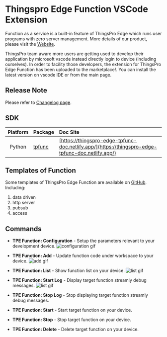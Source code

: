 # Thingspro Edge Function VSCode Extension

Function as a service is a built-in feature of ThingsPro Edge which runs user programs with zero server management. More details of our product, please visit the [Website](https://www.moxa.com/en/products/industrial-computing/system-software/thingspro-edge-series).

ThingsPro team aware more users are getting used to develop their application by microsoft vscode instead directly login to device (including ourselves). In order to facility those developers, the extension for ThingsPro Edge Function has been uploaded to the marketplace!. You can install the latest version on vscode IDE or from the main page.

## Release Note

Please refer to [Changelog page](https://github.com/MOXA-ISD/tpe-function-extension/blob/main/CHANGELOG.md).

## SDK

| Platform | Package | Doc Site |
| :-------:| :------ | :------- |
| Python | [tpfunc](https://pypi.org/project/tpfunc/) | [https://thingspro-edge-tpfunc-doc.netlify.app/](https://thingspro-edge-tpfunc-doc.netlify.app/) |

## Templates of Function

Some templates of ThingsPro Edge Function are available on [GitHub](https://github.com/MOXA-ISD/tpe-function-extension). Including:
1. data driven
2. http server
3. pubsub
4. access

## Commands

- **TPE Function: Configuration** - Setup the parameters relevant to your development device.
![configuration gif](https://github.com/MOXA-ISD/tpe-function-extension/blob/main/assets/vscode-configuration.gif?raw=true)

- **TPE Function: Add** - Update function code under workspace to your device.
![add gif](https://github.com/MOXA-ISD/tpe-function-extension/blob/main/assets/vscode-add.gif?raw=true)

- **TPE Function: List** - Show function list on your device.
![list gif](https://github.com/MOXA-ISD/tpe-function-extension/blob/main/assets/vscode-list.gif?raw=true)

- **TPE Function: Start Log** - Display target function streamly debug messages.
![list gif](https://github.com/MOXA-ISD/tpe-function-extension/blob/main/assets/vscode-log.gif?raw=true)

- **TPE Function: Stop Log** - Stop displaying target function streamly debug messages.

- **TPE Function: Start** - Start target function on your device.

- **TPE Function: Stop** - Stop target function on your device.

- **TPE Function: Delete** - Delete target function on your device.
